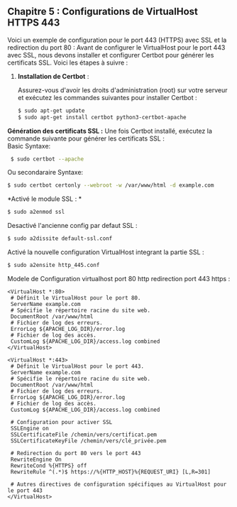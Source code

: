 ## Chapitre 5 : Configurations de VirtualHost HTTPS 443

Voici un exemple de configuration pour le port 443 (HTTPS) avec SSL et la redirection du port 80 :
Avant de configurer le VirtualHost pour le port 443 avec SSL, nous devons installer et configurer Certbot pour générer les certificats SSL. Voici les étapes à suivre :

1. **Installation de Certbot** :

   Assurez-vous d'avoir les droits d'administration (root) sur votre serveur et exécutez les commandes suivantes pour installer Certbot :

   ```bash
   $ sudo apt-get update
   $ sudo apt-get install certbot python3-certbot-apache
   ```
 **Génération des certificats SSL :**
  Une fois Certbot installé, exécutez la commande suivante pour générer les certificats SSL :  
  Basic Syntaxe:
  ```bash
   $ sudo certbot --apache
   ```
   Ou secondaraire Syntaxe: 
   ```bash
   $ sudo certbot certonly --webroot -w /var/www/html -d example.com
   ```
   *Activé le module SSL : *
   ```bash
   $ sudo a2enmod ssl
   ```
   Desactivé l'ancienne config par defaut SSL :
   ```bash
   $ sudo a2dissite default-ssl.conf 
   ```
   Activé la nouvelle configuration VirtualHost integrant la partie SSL :
   ```bash
   $ sudo a2ensite http_445.conf
   ```
   Modele de Configuration virtualhost port 80 http  redirection port 443 https : 
   ```apacheconf
<VirtualHost *:80>
    # Définit le VirtualHost pour le port 80.
    ServerName example.com
    # Spécifie le répertoire racine du site web.
    DocumentRoot /var/www/html
    # Fichier de log des erreurs.
    ErrorLog ${APACHE_LOG_DIR}/error.log
    # Fichier de log des accès.
    CustomLog ${APACHE_LOG_DIR}/access.log combined
</VirtualHost>

<VirtualHost *:443>
    # Définit le VirtualHost pour le port 443.
    ServerName example.com
    # Spécifie le répertoire racine du site web.
    DocumentRoot /var/www/html
    # Fichier de log des erreurs.
    ErrorLog ${APACHE_LOG_DIR}/error.log
    # Fichier de log des accès.
    CustomLog ${APACHE_LOG_DIR}/access.log combined

    # Configuration pour activer SSL
    SSLEngine on
    SSLCertificateFile /chemin/vers/certificat.pem
    SSLCertificateKeyFile /chemin/vers/clé_privée.pem

    # Redirection du port 80 vers le port 443
    RewriteEngine On
    RewriteCond %{HTTPS} off
    RewriteRule ^(.*)$ https://%{HTTP_HOST}%{REQUEST_URI} [L,R=301]

    # Autres directives de configuration spécifiques au VirtualHost pour le port 443
</VirtualHost>
```

